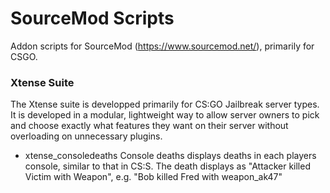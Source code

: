 # SourceMod Scripts

Addon scripts for SourceMod (https://www.sourcemod.net/), primarily for CSGO.

### Xtense Suite
The Xtense suite is developped primarily for CS:GO Jailbreak server types. It is developed in a modular, lightweight way to allow server owners to pick and choose exactly what features they want on their server without overloading on unnecessary plugins.
- xtense_consoledeaths
Console deaths displays deaths in each players console, similar to that in CS:S. The death displays as "Attacker killed Victim with Weapon", e.g. "Bob killed Fred with weapon_ak47"
